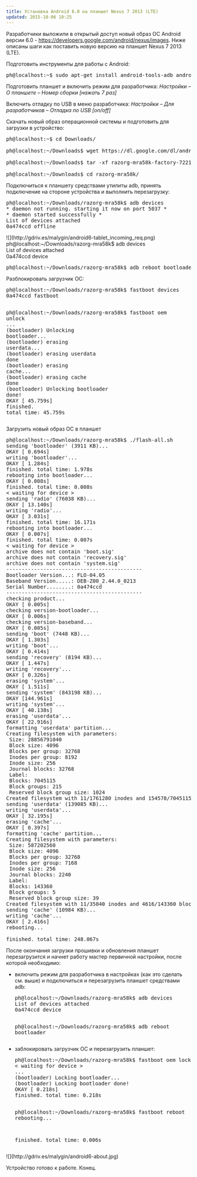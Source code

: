 ```yaml
---
title: Установка Android 6.0 на планшет Nexus 7 2013 (LTE)
updated: 2015-10-06 10:25
---
```


<div>Разработчики выложили в открытый доступ новый образ ОС Android версии 6.0 - <a href="https://developers.google.com/android/nexus/images" target="_blank" shape="rect">https://developers.google.com/android/nexus/images</a>. Ниже описаны шаги как поставить новую версию на планшет Nexus 7 2013 (LTE).</div>
<!--more-->

Подготовить инструменты для работы с Android:
<pre>ph@localhost:~$ sudo apt-get install android-tools-adb android-tools-fastboot</pre>
Подготовить планшет и включить режим для разработчика:
<em>Настройки – О планшете – Номер сборки [нажать 7 раз]</em>

Включить отладку по USB в меню разработчика:
<em>Настройки – Для разработчиков – Отладка по USB [on/off]</em>

Скачать новый образ операционной системы и подготовить для загрузки в устройство:
<pre>ph@localhost:~$ cd Downloads/

ph@localhost:~/Downloads$ wget https://dl.google.com/dl/android/aosp/razorg-mra58k-factory-7221a6d9.tgz

ph@localhost:~/Downloads$ tar -xf razorg-mra58k-factory-7221a6d9.tgz

ph@localhost:~/Downloads$ cd razorg-mra58k/</pre>
<div></div>
Подключиться к планшету средствами утилиты adb, принять подключение на стороне устройства и выполнить перезагрузку:
<pre>ph@localhost:~/Downloads/razorg-mra58k$ adb devices<br clear="none" />* daemon not running. starting it now on port 5037 *<br clear="none" />* daemon started successfully *<br clear="none" />List of devices attached <br clear="none" />0a474ccd offline
</pre>
![](http://gdriv.es/malygin/android6-tablet_incoming_req.png)
<br clear="none" />ph@localhost:~/Downloads/razorg-mra58k$ adb devices<br clear="none" />List of devices attached <br clear="none" />0a474ccd device
<pre>
ph@localhost:~/Downloads/razorg-mra58k$ adb reboot bootloader</pre>
Разблокировать загрузчик ОС:
<pre>ph@localhost:~/Downloads/razorg-mra58k$ fastboot devices
0a474ccd fastboot

ph@localhost:~/Downloads/razorg-mra58k$ fastboot oem unlock<br clear="none" />...<br clear="none" />(bootloader) Unlocking bootloader...<br clear="none" />(bootloader) erasing userdata...<br clear="none" />(bootloader) erasing userdata done<br clear="none" />(bootloader) erasing cache...<br clear="none" />(bootloader) erasing cache done<br clear="none" />(bootloader) Unlocking bootloader done!<br clear="none" />OKAY [ 45.759s]<br clear="none" />finished. total time: 45.759s</pre>
Загрузить новый образ ОС в планшет
<pre>ph@localhost:~/Downloads/razorg-mra58k$ ./flash-all.sh <br clear="none" />sending 'bootloader' (3911 KB)...<br clear="none" />OKAY [ 0.694s]<br clear="none" />writing 'bootloader'...<br clear="none" />OKAY [ 1.284s]<br clear="none" />finished. total time: 1.978s<br clear="none" />rebooting into bootloader...<br clear="none" />OKAY [ 0.008s]<br clear="none" />finished. total time: 0.008s<br clear="none" />&lt; waiting for device &gt;<br clear="none" />sending 'radio' (76038 KB)...<br clear="none" />OKAY [ 13.140s]<br clear="none" />writing 'radio'...<br clear="none" />OKAY [ 3.031s]<br clear="none" />finished. total time: 16.171s<br clear="none" />rebooting into bootloader...<br clear="none" />OKAY [ 0.007s]<br clear="none" />finished. total time: 0.007s<br clear="none" />&lt; waiting for device &gt;<br clear="none" />archive does not contain 'boot.sig'<br clear="none" />archive does not contain 'recovery.sig'<br clear="none" />archive does not contain 'system.sig'<br clear="none" />--------------------------------------------<br clear="none" />Bootloader Version...: FLO-04.05<br clear="none" />Baseband Version.....: DEB-Z00_2.44.0_0213<br clear="none" />Serial Number........: 0a474ccd<br clear="none" />--------------------------------------------<br clear="none" />checking product...<br clear="none" />OKAY [ 0.005s]<br clear="none" />checking version-bootloader...<br clear="none" />OKAY [ 0.006s]<br clear="none" />checking version-baseband...<br clear="none" />OKAY [ 0.005s]<br clear="none" />sending 'boot' (7448 KB)...<br clear="none" />OKAY [ 1.303s]<br clear="none" />writing 'boot'...<br clear="none" />OKAY [ 0.414s]<br clear="none" />sending 'recovery' (8194 KB)...<br clear="none" />OKAY [ 1.447s]<br clear="none" />writing 'recovery'...<br clear="none" />OKAY [ 0.326s]<br clear="none" />erasing 'system'...<br clear="none" />OKAY [ 1.511s]<br clear="none" />sending 'system' (843198 KB)...<br clear="none" />OKAY [144.961s]<br clear="none" />writing 'system'...<br clear="none" />OKAY [ 40.138s]<br clear="none" />erasing 'userdata'...<br clear="none" />OKAY [ 22.916s]<br clear="none" />formatting 'userdata' partition...<br clear="none" />Creating filesystem with parameters:<br clear="none" /> Size: 28856791040<br clear="none" /> Block size: 4096<br clear="none" /> Blocks per group: 32768<br clear="none" /> Inodes per group: 8192<br clear="none" /> Inode size: 256<br clear="none" /> Journal blocks: 32768<br clear="none" /> Label: <br clear="none" /> Blocks: 7045115<br clear="none" /> Block groups: 215<br clear="none" /> Reserved block group size: 1024<br clear="none" />Created filesystem with 11/1761280 inodes and 154578/7045115 blocks<br clear="none" />sending 'userdata' (139085 KB)...<br clear="none" />writing 'userdata'...<br clear="none" />OKAY [ 32.195s]<br clear="none" />erasing 'cache'...<br clear="none" />OKAY [ 0.397s]<br clear="none" />formatting 'cache' partition...<br clear="none" />Creating filesystem with parameters:<br clear="none" /> Size: 587202560<br clear="none" /> Block size: 4096<br clear="none" /> Blocks per group: 32768<br clear="none" /> Inodes per group: 7168<br clear="none" /> Inode size: 256<br clear="none" /> Journal blocks: 2240<br clear="none" /> Label: <br clear="none" /> Blocks: 143360<br clear="none" /> Block groups: 5<br clear="none" /> Reserved block group size: 39<br clear="none" />Created filesystem with 11/35840 inodes and 4616/143360 blocks<br clear="none" />sending 'cache' (10984 KB)...<br clear="none" />writing 'cache'...<br clear="none" />OKAY [ 2.416s]<br clear="none" />rebooting...<br clear="none" /><br clear="none" />finished. total time: 248.067s</pre>
После окончания загрузки прошивки и обновления планшет перезагрузится и начнет работу мастер первичной настройки, после которой необходимо:
<ul>
	<li>включить режим для разработчика в настройках (как это сделать см. выше) и подключиться и перезагрузить планшет средствами adb:
<pre>ph@localhost:~/Downloads/razorg-mra58k$ adb devices 
List of devices attached 
0a474ccd device

ph@localhost:~/Downloads/razorg-mra58k$ adb reboot bootloader</pre>
</li>
	<li>заблокировать загрузчик ОС и перезагрузить планшет:
<pre>ph@localhost:~/Downloads/razorg-mra58k$ fastboot oem lock
&lt; waiting for device &gt;
...
(bootloader) Locking bootloader...
(bootloader) Locking bootloader done!
OKAY [ 0.218s]
finished. total time: 0.218s

ph@localhost:~/Downloads/razorg-mra58k$ fastboot reboot
rebooting...

finished. total time: 0.006s</pre>
</li>
</ul>
![](http://gdriv.es/malygin/android6-about.jpg)

Устройство готово к работе. Конец.